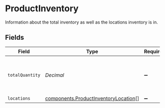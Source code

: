# ProductInventory

Information about the total inventory as well as the locations inventory is in.


## Fields

| Field                                                                                        | Type                                                                                         | Required                                                                                     | Description                                                                                  |
| -------------------------------------------------------------------------------------------- | -------------------------------------------------------------------------------------------- | -------------------------------------------------------------------------------------------- | -------------------------------------------------------------------------------------------- |
| `totalQuantity`                                                                              | *Decimal*                                                                                    | :heavy_minus_sign:                                                                           | The total quantity of stock remaining across locations.                                      |
| `locations`                                                                                  | [components.ProductInventoryLocation](../../models/components/productinventorylocation.md)[] | :heavy_minus_sign:                                                                           | N/A                                                                                          |